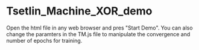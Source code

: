 # Tsetlin_Machine_XOR_demo

Open the html file in any web browser and pres "Start Demo".
You can also change the paramters in the TM.js file to manipulate the convergence and number of epochs for training.
